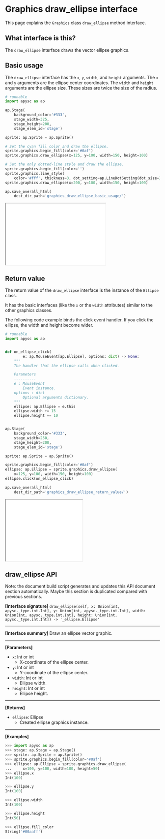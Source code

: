 # Graphics draw_ellipse interface

This page explains the `Graphics` class `draw_ellipse` method interface.

## What interface is this?

The `draw_ellipse` interface draws the vector ellipse graphics.

## Basic usage

The `draw_ellipse` interface has the `x`\, `y`\, `width`\, and `height` arguments. The `x` and `y` arguments are the ellipse center coordinates. The `width` and `height` arguments are the ellipse size. These sizes are twice the size of the radius.

```py
# runnable
import apysc as ap

ap.Stage(
    background_color='#333',
    stage_width=325,
    stage_height=200,
    stage_elem_id='stage')

sprite: ap.Sprite = ap.Sprite()

# Set the cyan fill color and draw the ellipse.
sprite.graphics.begin_fill(color='#0af')
sprite.graphics.draw_ellipse(x=125, y=100, width=150, height=100)

# Set the only dotted-line style and draw the ellipse.
sprite.graphics.begin_fill(color='')
sprite.graphics.line_style(
    color='#fff', thickness=3, dot_setting=ap.LineDotSetting(dot_size=3))
sprite.graphics.draw_ellipse(x=200, y=100, width=150, height=100)

ap.save_overall_html(
    dest_dir_path='graphics_draw_ellipse_basic_usage/')
```

<iframe src="static/graphics_draw_ellipse_basic_usage/index.html" width="325" height="200"></iframe>

## Return value

The return value of the `draw_ellipse` interface is the instance of the `Ellipse` class.

It has the basic interfaces (like the `x` or the `width` attributes) similar to the other graphics classes.

The following code example binds the click event handler. If you click the ellipse, the width and height become wider.

```py
# runnable
import apysc as ap


def on_ellipse_click(
        e: ap.MouseEvent[ap.Ellipse], options: dict) -> None:
    """
    The handler that the ellipse calls when clicked.

    Parameters
    ----------
    e : MouseEvent
        Event instance.
    options : dict
        Optional arguments dictionary.
    """
    ellipse: ap.Ellipse = e.this
    ellipse.width += 15
    ellipse.height += 10


ap.Stage(
    background_color='#333',
    stage_width=250,
    stage_height=200,
    stage_elem_id='stage')

sprite: ap.Sprite = ap.Sprite()

sprite.graphics.begin_fill(color='#0af')
ellipse: ap.Ellipse = sprite.graphics.draw_ellipse(
    x=125, y=100, width=150, height=100)
ellipse.click(on_ellipse_click)

ap.save_overall_html(
    dest_dir_path='graphics_draw_ellipse_return_value/')
```

<iframe src="static/graphics_draw_ellipse_return_value/index.html" width="250" height="200"></iframe>


## draw_ellipse API

<!-- Docstring: apysc._display.graphics.Graphics.draw_ellipse -->

<span class="inconspicuous-txt">Note: the document build script generates and updates this API document section automatically. Maybe this section is duplicated compared with previous sections.</span>

**[Interface signature]** `draw_ellipse(self, x: Union[int, apysc._type.int.Int], y: Union[int, apysc._type.int.Int], width: Union[int, apysc._type.int.Int], height: Union[int, apysc._type.int.Int]) -> '_ellipse.Ellipse'`<hr>

**[Interface summary]** Draw an ellipse vector graphic.<hr>

**[Parameters]**

- `x`: Int or int
  - X-coordinate of the ellipse center.
- `y`: Int or int
  - Y-coordinate of the ellipse center.
- `width`: Int or int
  - Ellipse width.
- `height`: Int or int
  - Ellipse height.

<hr>

**[Returns]**

- `ellipse`: Ellipse
  - Created ellipse graphics instance.

<hr>

**[Examples]**

```py
>>> import apysc as ap
>>> stage: ap.Stage = ap.Stage()
>>> sprite: ap.Sprite = ap.Sprite()
>>> sprite.graphics.begin_fill(color='#0af')
>>> ellipse: ap.Ellipse = sprite.graphics.draw_ellipse(
...     x=100, y=100, width=100, height=50)
>>> ellipse.x
Int(100)

>>> ellipse.y
Int(100)

>>> ellipse.width
Int(100)

>>> ellipse.height
Int(50)

>>> ellipse.fill_color
String('#00aaff')
```